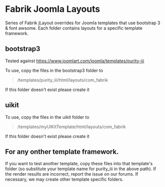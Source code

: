 # Fabrik Joomla Layouts
Series of Fabrik jLayout overrides for Joomla templates that use bootstrap 3 &amp; font awsome.
Each folder contains layouts for a specific template framework.


bootstrap3
----------- 

Tested against https://www.joomlart.com/joomla/templates/purity-iii

To use, copy the files in the bootstrap3 folder to 

> /templates/purity_iii/html/layouts/com_fabrik

If this folder doesn't exist please create it

uikit 
---------
To use, copy the files in the uikit folder to 
 
> /templates/myUIKitTemplate/html/layouts/com_fabrik

If this folder doesn't exist please create it

For any onther template framework.
---------------------------------
If you want to test another template, copy these files into that template's folder (so substitute your template name for purity_iii in the above path).  If the render results are incorrect, report the issue on our forums.  If necessary, we may create other template specific folders.


